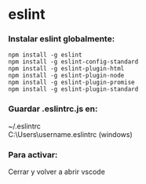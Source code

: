 # eslint

### Instalar eslint globalmente:
```
npm install -g eslint
npm install -g eslint-config-standard
npm install -g eslint-plugin-html
npm install -g eslint-plugin-node
npm install -g eslint-plugin-promise
npm install -g eslint-plugin-standard
```

### Guardar .eslintrc.js en:
~/.eslintrc  
C:\Users\username\.eslintrc (windows)  

### Para activar:
Cerrar y volver a abrir vscode
